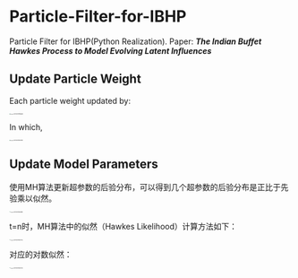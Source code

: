 # Particle-Filter-for-IBHP

Particle Filter for IBHP(Python Realization). Paper: ***The Indian Buffet Hawkes Process to Model Evolving Latent Influences***

## Update Particle Weight

Each particle weight updated by:

<img src="/Users/huangjinnan/Library/Application Support/typora-user-images/image-20211207094956358.png" alt="image-20211207094956358" style="zoom:12%;" />

In which,

<img src="/Users/huangjinnan/Library/Application Support/typora-user-images/image-20211207095224295.png" alt="image-20211207095224295" style="zoom:12%;" />

## Update Model Parameters

使用MH算法更新超参数的后验分布，可以得到几个超参数的后验分布是正比于先验乘以似然。

<img src="/Users/huangjinnan/Library/Application Support/typora-user-images/image-20211207095335987.png" alt="image-20211207095335987" style="zoom:12%;" />

t=n时，MH算法中的似然（Hawkes Likelihood）计算方法如下：

<img src="/Users/huangjinnan/Library/Application Support/typora-user-images/image-20211207095527745.png" alt="image-20211207095527745" style="zoom:12%;" />

对应的对数似然：

<img src="/Users/huangjinnan/Library/Application Support/typora-user-images/image-20211207095544725.png" alt="image-20211207095544725" style="zoom:12%;" />
